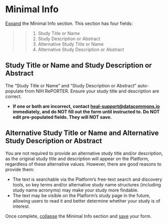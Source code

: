 # Minimal Info

[Expand](expand-or-collapse-cedar-form-section.md) the Minimal Info section. This section has four fields:

>>  1. Study Title or Name 
>>  2. Study Description or Abstract 
>>  3. Alternative Study Title or Name 
>>  4. Alternative Study Description or Abstract

## Study Title or Name and Study Description or Abstract

The “Study Title or Name” and “Study Description or Abstract” auto-populate from NIH RePORTER. Ensure your study title and description are correct.

 * **If one or both are incorrect, contact heal-support@datacommons.io immediately, and do NOT fill out the form until instructed to. Do NOT edit pre-populated fields. They will NOT save.**

## Alternative Study Title or Name and Alternative Study Description or Abstract

You are not required to provide an alternative study title and/or description, as the original study title and description will appear on the Platform, regardless of these alternative values. However, there are good reasons to provide them:

 * The text is searchable via the Platform’s free-text search and discovery tools, so key terms and/or alternative study name structures (including study name acronyms) may make your study more findable.
 * The text may be visible on the Platform’s study page in the future, allowing users to read it and better determine whether your study is of interest.

Once complete, [collapse](expand-or-collapse-cedar-form-section.md) the Minimal Info section and [save](save-cedar-form.md) your form. 